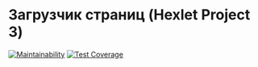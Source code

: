 # Загрузчик страниц (Hexlet Project 3)

[![Maintainability](https://api.codeclimate.com/v1/badges/f3f0d04da86250976590/maintainability)](https://codeclimate.com/github/Snokke/project-lvl3-s358/maintainability)
[![Test Coverage](https://api.codeclimate.com/v1/badges/f3f0d04da86250976590/test_coverage)](https://codeclimate.com/github/Snokke/project-lvl3-s358/test_coverage)